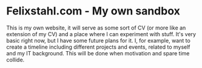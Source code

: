 # Felixstahl.com - My own sandbox
This is my own website, it will serve as some sort of CV (or more like an extension of my CV) and a place where I can experiment with stuff. It's very basic right now, but I have some future plans for it. I, for example, want to create a timeline including different projects and events, related to myself and my IT background. This will be done when motivation and spare time collide.

